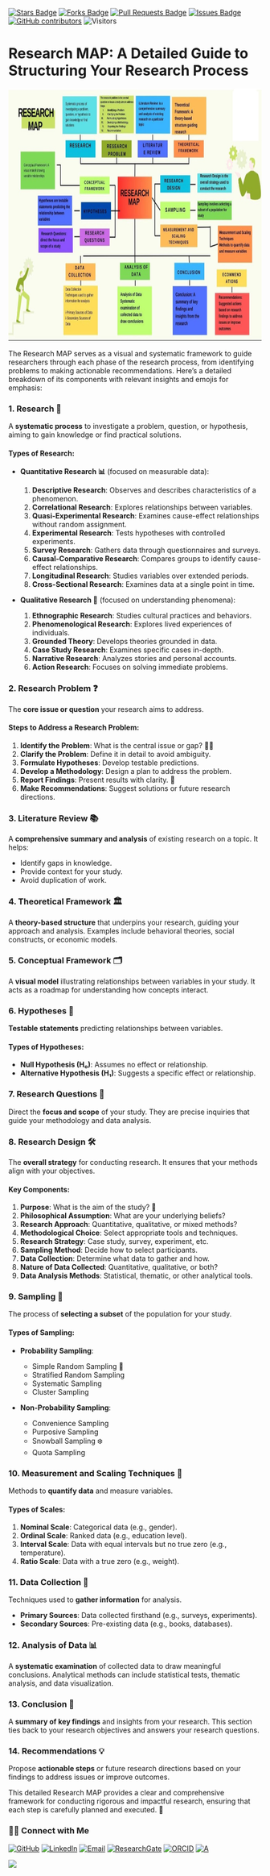 <a href="https://github.com/drshahizan/short-course/stargazers"><img src="https://img.shields.io/github/stars/drshahizan/short-course" alt="Stars Badge"/></a>
<a href="https://github.com/drshahizan/short-course/network/members"><img src="https://img.shields.io/github/forks/drshahizan/short-course" alt="Forks Badge"/></a>
<a href="https://github.com/drshahizan/short-course/pulls"><img src="https://img.shields.io/github/issues-pr/drshahizan/short-course" alt="Pull Requests Badge"/></a>
<a href="https://github.com/drshahizan/short-course"><img src="https://img.shields.io/github/issues/drshahizan/short-course" alt="Issues Badge"/></a>
<a href="https://github.com/drshahizan/short-course/graphs/contributors"><img alt="GitHub contributors" src="https://img.shields.io/github/contributors/drshahizan/short-course?color=2b9348"></a>
![Visitors](https://api.visitorbadge.io/api/visitors?path=https%3A%2F%2Fgithub.com%2Fdrshahizan%2Fshort-course&labelColor=%23d9e3f0&countColor=%23697689&style=flat)

# Research MAP: A Detailed Guide to Structuring Your Research Process

 <img src="https://github.com/drshahizan/short-course/blob/main/25upsi/images/rmap.jpeg" alt="Image Alt Text"  height="500">

The Research MAP serves as a visual and systematic framework to guide researchers through each phase of the research process, from identifying problems to making actionable recommendations. Here’s a detailed breakdown of its components with relevant insights and emojis for emphasis:



### **1. Research 🧠**
A **systematic process** to investigate a problem, question, or hypothesis, aiming to gain knowledge or find practical solutions.

#### **Types of Research**:
- **Quantitative Research 📊** (focused on measurable data):
  1. **Descriptive Research**: Observes and describes characteristics of a phenomenon.
  2. **Correlational Research**: Explores relationships between variables.
  3. **Quasi-Experimental Research**: Examines cause-effect relationships without random assignment.
  4. **Experimental Research**: Tests hypotheses with controlled experiments.
  5. **Survey Research**: Gathers data through questionnaires and surveys.
  6. **Causal-Comparative Research**: Compares groups to identify cause-effect relationships.
  7. **Longitudinal Research**: Studies variables over extended periods.
  8. **Cross-Sectional Research**: Examines data at a single point in time.

- **Qualitative Research 📖** (focused on understanding phenomena):
  1. **Ethnographic Research**: Studies cultural practices and behaviors.
  2. **Phenomenological Research**: Explores lived experiences of individuals.
  3. **Grounded Theory**: Develops theories grounded in data.
  4. **Case Study Research**: Examines specific cases in-depth.
  5. **Narrative Research**: Analyzes stories and personal accounts.
  6. **Action Research**: Focuses on solving immediate problems.



### **2. Research Problem ❓**
The **core issue or question** your research aims to address.

#### **Steps to Address a Research Problem**:
1. **Identify the Problem**: What is the central issue or gap? 🕵️‍♂️  
2. **Clarify the Problem**: Define it in detail to avoid ambiguity.  
3. **Formulate Hypotheses**: Develop testable predictions.  
4. **Develop a Methodology**: Design a plan to address the problem.  
5. **Report Findings**: Present results with clarity. 📑  
6. **Make Recommendations**: Suggest solutions or future research directions.



### **3. Literature Review 📚**
A **comprehensive summary and analysis** of existing research on a topic. It helps:
- Identify gaps in knowledge.
- Provide context for your study.
- Avoid duplication of work.



### **4. Theoretical Framework 🏛️**
A **theory-based structure** that underpins your research, guiding your approach and analysis. Examples include behavioral theories, social constructs, or economic models.



### **5. Conceptual Framework 🗂️**
A **visual model** illustrating relationships between variables in your study. It acts as a roadmap for understanding how concepts interact.



### **6. Hypotheses 🧪**
**Testable statements** predicting relationships between variables.

#### **Types of Hypotheses**:
- **Null Hypothesis (H₀)**: Assumes no effect or relationship.
- **Alternative Hypothesis (H₁)**: Suggests a specific effect or relationship.



### **7. Research Questions 🧐**
Direct the **focus and scope** of your study. They are precise inquiries that guide your methodology and data analysis.


### **8. Research Design 🛠️**
The **overall strategy** for conducting research. It ensures that your methods align with your objectives.

#### **Key Components**:
1. **Purpose**: What is the aim of the study? 🎯  
2. **Philosophical Assumption**: What are your underlying beliefs?  
3. **Research Approach**: Quantitative, qualitative, or mixed methods?  
4. **Methodological Choice**: Select appropriate tools and techniques.  
5. **Research Strategy**: Case study, survey, experiment, etc.  
6. **Sampling Method**: Decide how to select participants.  
7. **Data Collection**: Determine what data to gather and how.  
8. **Nature of Data Collected**: Quantitative, qualitative, or both?  
9. **Data Analysis Methods**: Statistical, thematic, or other analytical tools.


### **9. Sampling 🎯**
The process of **selecting a subset** of the population for your study.

#### **Types of Sampling**:
- **Probability Sampling**:
  - Simple Random Sampling 🎲  
  - Stratified Random Sampling  
  - Systematic Sampling  
  - Cluster Sampling  

- **Non-Probability Sampling**:
  - Convenience Sampling  
  - Purposive Sampling  
  - Snowball Sampling ❄️  
  - Quota Sampling  



### **10. Measurement and Scaling Techniques 📏**
Methods to **quantify data** and measure variables.

#### **Types of Scales**:
1. **Nominal Scale**: Categorical data (e.g., gender).  
2. **Ordinal Scale**: Ranked data (e.g., education level).  
3. **Interval Scale**: Data with equal intervals but no true zero (e.g., temperature).  
4. **Ratio Scale**: Data with a true zero (e.g., weight).  



### **11. Data Collection 📝**
Techniques used to **gather information** for analysis.

- **Primary Sources**: Data collected firsthand (e.g., surveys, experiments).  
- **Secondary Sources**: Pre-existing data (e.g., books, databases).  



### **12. Analysis of Data 📊**
A **systematic examination** of collected data to draw meaningful conclusions. Analytical methods can include statistical tests, thematic analysis, and data visualization.



### **13. Conclusion 🏁**
A **summary of key findings** and insights from your research. This section ties back to your research objectives and answers your research questions.



### **14. Recommendations 💡**
Propose **actionable steps** or future research directions based on your findings to address issues or improve outcomes.


This detailed Research MAP provides a clear and comprehensive framework for conducting rigorous and impactful research, ensuring that each step is carefully planned and executed. 🚀


### 🙌🏻 Connect with Me
<p align="left">
    <a href="https://github.com/drshahizan" target="_blank"><img alt="GitHub" src="https://img.shields.io/badge/-@drshahizan-181717?style=flat-square&logo=GitHub&logoColor=white"></a>
    <a href="https://www.linkedin.com/in/drshahizan" target="_blank"><img alt="LinkedIn" src="https://img.shields.io/badge/-drshahizan-blue?style=flat-square&logo=Linkedin&logoColor=white&link=https://www.linkedin.com/in/drshahizan/"></a>
    <a href="mailto:shahizan@utm.my" target="_blank"><img alt="Email" src="https://img.shields.io/badge/-shahizan@utm.my-c14438?style=flat-square&logo=Gmail&logoColor=white&link=mailto:shahizan@utm.my.com"></a>
    <a href="https://www.researchgate.net/profile/Mohd-Othman-28" target="_blank"><img alt="ResearchGate" src="https://img.shields.io/badge/-ResearchGate-00CCBB?style=flat-square&logo=ResearchGate&logoColor=white"></a>
    <a href="https://orcid.org/0000-0003-4261-1873" target="_blank"><img alt="ORCID" src="https://img.shields.io/badge/-ORCID-A6CE39?style=flat-square&logo=ORCID&logoColor=white"></a> 
 <a href="https://visitorbadge.io/status?path=https%3A%2F%2Fgithub.com%2Fdrshahizan" target="_blank"><img alt="A" src="https://api.visitorbadge.io/api/visitors?path=https%3A%2F%2Fgithub.com%2Fdrshahizan&labelColor=%23697689&countColor=%23555555&style=plastic"></a>
 
![](https://hit.yhype.me/github/profile?user_id=81284918)
</p>



